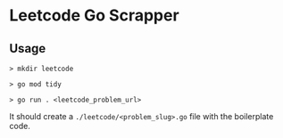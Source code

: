 # Leetcode Go Scrapper

## Usage
```
> mkdir leetcode

> go mod tidy

> go run . <leetcode_problem_url>
```

It should create a `./leetcode/<problem_slug>.go` file with the boilerplate code.